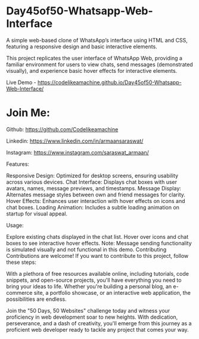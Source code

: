 # Day45of50-Whatsapp-Web-Interface

A simple web-based clone of WhatsApp’s interface using HTML and CSS, featuring a responsive design and basic interactive elements.

This project replicates the user interface of WhatsApp Web, providing a familiar environment for users to view chats, send messages (demonstrated visually), and experience basic hover effects for interactive elements.

Live Demo - https://codelikeamachine.github.io/Day45of50-Whatsapp-Web-Interface/

# Join Me:

Github: https://github.com/Codelikeamachine

Linkedin: https://www.linkedin.com/in/armaansaraswat/

Instagram: https://www.instagram.com/saraswat_armaan/

Features:

Responsive Design: Optimized for desktop screens, ensuring usability across various devices.
Chat Interface: Displays chat boxes with user avatars, names, message previews, and timestamps.
Message Display: Alternates message styles between own and friend messages for clarity.
Hover Effects: Enhances user interaction with hover effects on icons and chat boxes.
Loading Animation: Includes a subtle loading animation on startup for visual appeal.

Usage:

Explore existing chats displayed in the chat list.
Hover over icons and chat boxes to see interactive hover effects.
Note: Message sending functionality is simulated visually and not functional in this demo.
Contributing
Contributions are welcome! If you want to contribute to this project, follow these steps:


With a plethora of free resources available online, including tutorials, code snippets, and open-source projects, you'll have everything you need to bring your ideas to life. Whether you're building a personal blog, an e-commerce site, a portfolio showcase, or an interactive web application, the possibilities are endless.

Join the "50 Days, 50 Websites" challenge today and witness your proficiency in web development soar to new heights. With dedication, perseverance, and a dash of creativity, you'll emerge from this journey as a proficient web developer ready to tackle any project that comes your way.
